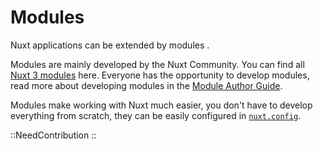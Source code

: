 # Modules

Nuxt applications can be extended by modules .

Modules are mainly developed by the Nuxt Community. You can find all [Nuxt 3 modules](https://modules.nuxtjs.org/?version=3.x) here. Everyone has the opportunity to develop modules, read more about developing modules in the [Module Author Guide](/guide/going-further/modules).

Modules make working with Nuxt much easier, you don't have to develop everything from scratch, they can be easily configured in [`nuxt.config`](/api/configuration/nuxt.config#modules).

::NeedContribution
::
